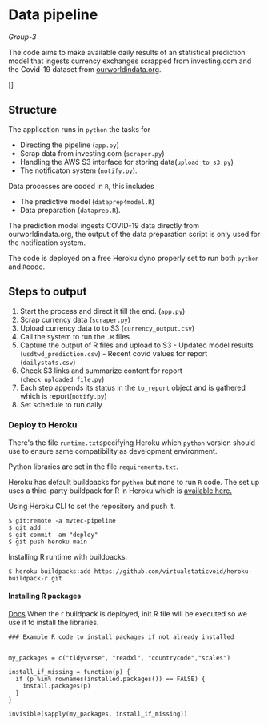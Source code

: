 # Data pipeline

*Group-3*

The code aims to make available daily results of an statistical prediction model that ingests currency exchanges scrapped from investing.com and the Covid-19 dataset from [ourworldindata.org](http://ourworldindata.org).

[]

## Structure
The application runs in `python` the tasks for
 - Directing the pipeline (`app.py`) 
 - Scrap data from investing.com (`scraper.py`)
 - Handling the AWS S3 interface for storing data(`upload_to_s3.py`) 
 - The notificaton system (`notify.py`). 

Data processes are coded in `R`, this includes
 -  The predictive model (`dataprep4model.R`)
 -  Data preparation (`dataprep.R`).

The prediction model ingests COVID-19 data directly from ourworldindata.org, the output of the data preparation script is only used for the notification system.

The code is deployed on a free Heroku dyno properly set to run both `python` and `R`code.

## Steps to output
  1. Start the process and direct it till the end. (`app.py`)
  2. Scrap currency data (`scraper.py`)
  3. Upload currency data to to S3 (`currency_output.csv`)
  4. Call the system to run the `.R` files
  5. Capture the output of R files and upload to S3
    - Updated model results (`usdtwd_prediction.csv`)
    - Recent covid values for report (`dailystats.csv`)
  6. Check S3 links and summarize content for report (`check_uploaded_file.py`)
  7. Each step appends its status in the `to_report` object and is gathered  which is  report(`notify.py`)
  8. Set schedule to run daily

### Deploy to Heroku 
There's the file `runtime.txt`specifying Heroku which `python` version should use to ensure same compatibility as development environment. 

Python libraries are set in the file `requirements.txt`.

Heroku has default buildpacks for `python` but none to run `R` code. The set up uses a third-party buildpack for R in Heroku which is [available here.](https://github.com/virtualstaticvoid/heroku-buildpack-r) 

Using Heroku CLI to set the repository and push it. 
```
$ git:remote -a mvtec-pipeline
$ git add .
$ git commit -am "deploy"
$ git push heroku main
```
Installing R runtime with buildpacks.
```
$ heroku buildpacks:add https://github.com/virtualstaticvoid/heroku-buildpack-r.git
```
#### Installing R packages
[Docs](https://github.com/virtualstaticvoid/heroku-buildpack-r)
When the r buildpack is deployed, init.R file will be executed so we use it to install the libraries. 

```
### Example R code to install packages if not already installed


my_packages = c("tidyverse", "readxl", "countrycode","scales")

install_if_missing = function(p) {
  if (p %in% rownames(installed.packages()) == FALSE) {
    install.packages(p)
  }
}

invisible(sapply(my_packages, install_if_missing))
```

